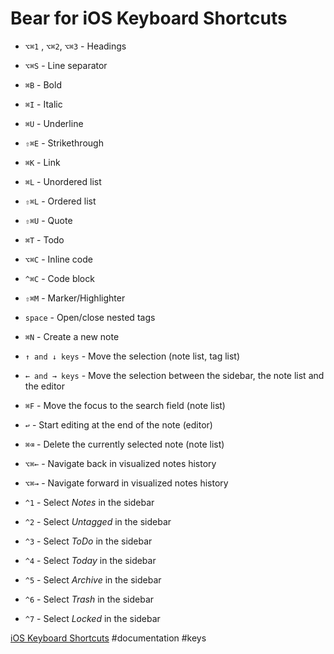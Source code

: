 # Bear for iOS Keyboard Shortcuts
* `⌥⌘1` , `⌥⌘2`, `⌥⌘3` - Headings
* `⌥⌘S` - Line separator

* `⌘B` - Bold
* `⌘I` - Italic
* `⌘U` - Underline
* `⇧⌘E` - Strikethrough
* `⌘K` - Link

* `⌘L` - Unordered list
* `⇧⌘L` - Ordered list
* `⇧⌘U` - Quote
* `⌘T` - Todo

* `⌥⌘C` - Inline code
* `^⌘C` - Code block
* `⇧⌘M` - Marker/Highlighter

* `space` - Open/close nested tags
* `⌘N` - Create a new note
* `↑ and ↓ keys` - Move the selection (note list, tag list)
* `← and → keys` - Move the selection between the sidebar, the note list and the editor
* `⌘F` - Move the focus to the search field (note list)
* `↩︎` - Start editing at the end of the note (editor)
* `⌘⌫` - Delete the currently selected note (note list)
* `⌥⌘←` - Navigate back in visualized notes history
* `⌥⌘→` - Navigate forward in visualized notes history

* `^1` - Select *Notes* in the sidebar
* `^2` - Select *Untagged* in the sidebar
* `^3` - Select *ToDo* in the sidebar
* `^4` - Select *Today* in the sidebar
* `^5` - Select *Archive* in the sidebar
* `^6` - Select *Trash* in the sidebar
* `^7` - Select *Locked* in the sidebar

[iOS Keyboard Shortcuts](https://bear.app/faq/Shortcuts%20and%20more/iOS%20Shortcuts/)
#documentation #keys